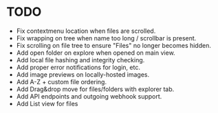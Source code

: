 # TODO
- Fix contextmenu location when files are scrolled.
- Fix wrapping on tree when name too long / scrollbar is present.
- Fix scrolling on file tree to ensure "Files" no longer becomes hidden.
- Add open folder on explore when opened on main view.
- Add local file hashing and integrity checking.
- Add proper error notifications for login, etc.
- Add image previews on locally-hosted images.
- Add A-Z + custom file ordering.
- Add Drag&drop move for files/folders with explorer tab.
- Add API endpoints and outgoing webhook support.
- Add List view for files
